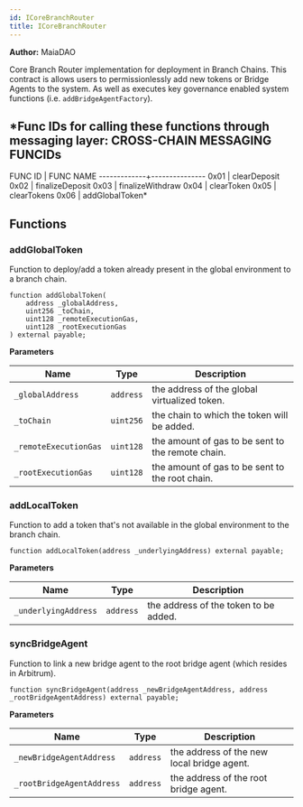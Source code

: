 ```yaml
---
id: ICoreBranchRouter
title: ICoreBranchRouter
---
```


**Author:**
MaiaDAO

Core Branch Router implementation for deployment in Branch Chains.
This contract is allows users to permissionlessly add new tokens
or Bridge Agents to the system. As well as executes key governance
enabled system functions (i.e. `addBridgeAgentFactory`).

*Func IDs for calling these functions through messaging layer:
CROSS-CHAIN MESSAGING FUNCIDs
-----------------------------
FUNC ID      | FUNC NAME
-------------+---------------
0x01         | clearDeposit
0x02         | finalizeDeposit
0x03         | finalizeWithdraw
0x04         | clearToken
0x05         | clearTokens
0x06         | addGlobalToken*


## Functions
### addGlobalToken

Function to deploy/add a token already present in the global environment to a branch chain.


```solidity
function addGlobalToken(
    address _globalAddress,
    uint256 _toChain,
    uint128 _remoteExecutionGas,
    uint128 _rootExecutionGas
) external payable;
```
**Parameters**

|Name|Type|Description|
|----|----|-----------|
|`_globalAddress`|`address`|the address of the global virtualized token.|
|`_toChain`|`uint256`|the chain to which the token will be added.|
|`_remoteExecutionGas`|`uint128`|the amount of gas to be sent to the remote chain.|
|`_rootExecutionGas`|`uint128`|the amount of gas to be sent to the root chain.|


### addLocalToken

Function to add a token that's not available in the global environment to the branch chain.


```solidity
function addLocalToken(address _underlyingAddress) external payable;
```
**Parameters**

|Name|Type|Description|
|----|----|-----------|
|`_underlyingAddress`|`address`|the address of the token to be added.|


### syncBridgeAgent

Function to link a new bridge agent to the root bridge agent (which resides in Arbitrum).


```solidity
function syncBridgeAgent(address _newBridgeAgentAddress, address _rootBridgeAgentAddress) external payable;
```
**Parameters**

|Name|Type|Description|
|----|----|-----------|
|`_newBridgeAgentAddress`|`address`|the address of the new local bridge agent.|
|`_rootBridgeAgentAddress`|`address`|the address of the root bridge agent.|


